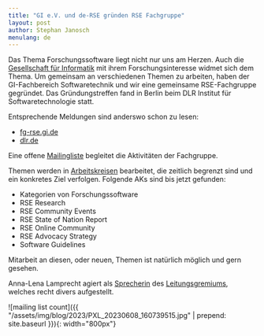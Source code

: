 ```yaml
---
title: "GI e.V. und de-RSE gründen RSE Fachgruppe"
layout: post
author: Stephan Janosch
menulang: de
---
```

Das Thema Forschungssoftware liegt nicht nur uns am Herzen. Auch die [Gesellschaft für Informatik](https://gi.de) mit 
ihrem Forschungsinteresse widmet sich dem Thema. Um gemeinsam an verschiedenen Themen zu arbeiten, haben der GI-Fachbereich 
Softwaretechnik und wir eine gemeinsame RSE-Fachgruppe gegründet. Das Gründungstreffen fand in Berlin beim DLR Institut für Softwaretechnologie statt.

Entsprechende Meldungen sind anderswo schon zu lesen:

* [fg-rse.gi.de](https://fg-rse.gi.de/mitteilung/gruendungstreffen)
* [dlr.de](https://www.dlr.de/sc/desktopdefault.aspx/tabid-1183/13774_read-84370/)

Eine offene [Mailingliste](https://lists.gi.de/postorius/lists/fg-rse.lists.gi.de/) begleitet die Aktivitäten der Fachgruppe.

Themen werden in [Arbeitskreisen](https://fg-rse.gi.de/fachgruppe/arbeitskreise) bearbeitet, die zeitlich begrenzt sind und ein konkretes Ziel verfolgen. Folgende AKs sind bis jetzt gefunden:

* Kategorien von Forschungssoftware
* RSE Research
* RSE Community Events
* RSE State of Nation Report
* RSE Online Community
* RSE Advocacy Strategy
* Software Guidelines

Mitarbeit an diesen, oder neuen, Themen ist natürlich möglich und gern gesehen.

Anna-Lena Lamprecht agiert als [Sprecherin](https://fg-rse.gi.de/kontakt) des [Leitungsgremiums](https://fg-rse.gi.de/fachgruppe/leitungsgremium), welches recht divers aufgestellt.

![mailing list count]({{ "/assets/img/blog/2023/PXL_20230608_160739515.jpg" | prepend: site.baseurl }}){: width="800px"}